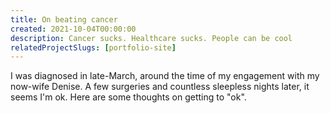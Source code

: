 ```yaml
---
title: On beating cancer
created: 2021-10-04T00:00:00
description: Cancer sucks. Healthcare sucks. People can be cool
relatedProjectSlugs: [portfolio-site]
--- 
```


I was diagnosed in late-March, around the time of my engagement with my now-wife Denise. A few surgeries and countless sleepless nights later, it seems I'm ok. Here are some thoughts on getting to "ok".